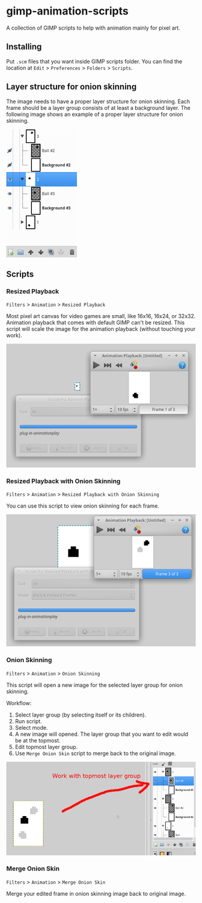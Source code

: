 # gimp-animation-scripts

A collection of GIMP scripts to help with animation mainly for pixel art.

## Installing

Put `.scm` files that you want inside GIMP scripts folder. You can find
the location at `Edit` > `Preferences` > `Folders` > `Scripts`.

## Layer structure for onion skinning

The image needs to have a proper layer structure for onion skinning. Each
frame should be a layer group consists of at least a background layer. The
following image shows an example of a proper layer structure for onion skinning.

![Layer structure image for onion skinning][layer_structure.png]

## Scripts

### Resized Playback

`Filters` > `Animation` > `Resized Playback`

Most pixel art canvas for video games are small, like 16x16, 16x24, or 32x32.
Animation playback that comes with default GIMP can't be resized. This script
will scale the image for the animation playback (without touching your work).

![Resized Playback image][resized_playback.png]

### Resized Playback with Onion Skinning

`Filters` > `Animation` > `Resized Playback with Onion Skinning`

You can use this script to view onion skinning for each frame.

![Resized Playback with Onion Skinning image][resized_playback_w_onion_skinning.png]

### Onion Skinning

`Filters` > `Animation` > `Onion Skinning`

This script will open a new image for the selected layer group for onion skinning.

Workflow:

1. Select layer group (by selecting itself or its children).
2. Run script.
3. Select mode.
4. A new image will opened. The layer group that you want to edit would be at the topmost.
5. Edit topmost layer group.
6. Use `Merge Onion Skin` script to merge back to the original image.
   
![Onion Skinning image][onion_skinning.png]

### Merge Onion Skin

`Filters` > `Animation` > `Merge Onion Skin`

Merge your edited frame in onion skinning image back to original image.



[layer_structure.png]: https://raw.githubusercontent.com/burhanloey/gimp-animation-scripts/master/screenshots/layer_structure.png
[resized_playback.png]: https://raw.githubusercontent.com/burhanloey/gimp-animation-scripts/master/screenshots/resized_playback.png
[onion_skinning.png]: https://raw.githubusercontent.com/burhanloey/gimp-animation-scripts/master/screenshots/onion_skinning.png
[resized_playback_w_onion_skinning.png]: https://raw.githubusercontent.com/burhanloey/gimp-animation-scripts/master/screenshots/resized_playback_w_onion_skinning.png
